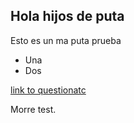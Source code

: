## Hola hijos de puta

Esto es un ma puta prueba


 * Una 
 * Dos

[link to questionatc](www.questionatc.com)

Morre test.
